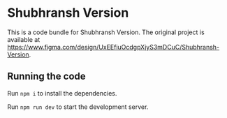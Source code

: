 
  # Shubhransh Version

  This is a code bundle for Shubhransh Version. The original project is available at https://www.figma.com/design/UxEEfiuOcdgpXjyS3mDCuC/Shubhransh-Version.

  ## Running the code

  Run `npm i` to install the dependencies.

  Run `npm run dev` to start the development server.
  